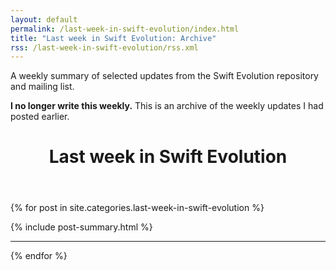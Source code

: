 ```yaml
---
layout: default
permalink: /last-week-in-swift-evolution/index.html
title: "Last week in Swift Evolution: Archive"
rss: /last-week-in-swift-evolution/rss.xml
---
```


<div class="post-index-container">

  <aside class="roop-intro">
  <p>A weekly summary of selected updates from the Swift Evolution
  repository and mailing list.</p>

  <p><b>I no longer write this weekly.</b> This is an archive of the
  weekly updates I had posted earlier.</p>
  </aside>

  <header class="post-index-header"><h1>Last week in Swift Evolution</h1></header>

  {% for post in site.categories.last-week-in-swift-evolution %}
  <div class="post-index">
    {% include post-summary.html %}
    <hr />
  </div>
  {% endfor %}

  <div style="height: 3em;"></div>

</div>

